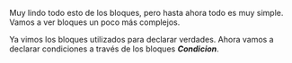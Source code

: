 <gs-toolbox toolbox-url="http://162.243.62.18:3001/assets/editor/soloVerdades.xml"></gs-toolbox>
Muy lindo todo esto de los bloques, pero hasta ahora todo es muy simple. Vamos a ver bloques un poco más complejos.

Ya vimos los bloques utilizados para declarar verdades. Ahora vamos a declarar condiciones a través de los bloques _**Condicion**_.